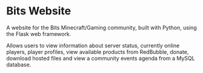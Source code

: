 # Bits Website
A website for the Bits Minecraft/Gaming community, built with Python, using the Flask web framework.

Allows users to view information about server status, currently online players, player profiles, view available products from RedBubble, donate, download hosted files and view a community events agenda from a MySQL database.